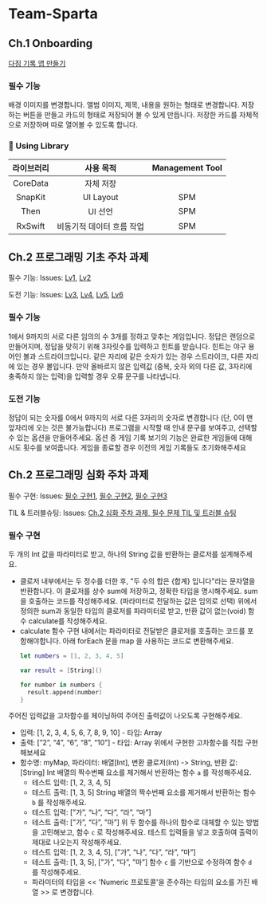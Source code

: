 # Team-Sparta

## Ch.1 Onboarding
[다짐 기록 앱 만들기](https://github.com/cjs1399/Team-Sparta/tree/main/Sparta)

### 필수 기능
배경 이미지를 변경합니다.
앨범 이미지, 제목, 내용을 원하는 형태로 변경합니다.
저장하는 버튼을 만들고 카드의 형태로 저장되어 볼 수 있게 만듭니다.
저장한 카드를 자체적으로 저장하며 따로 열어볼 수 있도록 합니다.
<br>

### 📖 Using Library

라이브러리 | 사용 목적 | Management Tool
:---------:|:----------:|:---------:
CoreData | 자체 저장 |
SnapKit | UI Layout | SPM
Then | UI 선언 | SPM
RxSwift | 비동기적 데이터 흐름 작업 | SPM


## Ch.2 프로그래밍 기초 주차 과제

필수 기능: Issues: [Lv1](https://github.com/cjs1399/Team-Sparta/issues/1), [Lv2](https://github.com/cjs1399/Team-Sparta/issues/2)

도전 기능: Issues: [Lv3](https://github.com/cjs1399/Team-Sparta/issues/3), [Lv4](https://github.com/cjs1399/Team-Sparta/issues/4), [Lv5](https://github.com/cjs1399/Team-Sparta/issues/5), [Lv6](https://github.com/cjs1399/Team-Sparta/issues/6)

### 필수 기능
1에서 9까지의 서로 다른 임의의 수 3개를 정하고 맞추는 게임입니다.
정답은 랜덤으로 만들어지며, 정답을 맞히기 위해 3자릿수를 입력하고 힌트를 받습니다.
힌트는 야구 용어인 볼과 스트라이크입니다.
같은 자리에 같은 숫자가 있는 경우 스트라이크, 다른 자리에 있는 경우 볼입니다.
만약 올바르지 않은 입력값 (중복, 숫자 외의 다른 값, 3자리에 충족하지 않는 입력)을 입력할 경우 오류 문구를 나타냅니다.


### 도전 기능
정답이 되는 숫자를 0에서 9까지의 서로 다른 3자리의 숫자로 변경합니다 (단, 0이 맨 앞자리에 오는 것은 불가능합니다)
프로그램을 시작할 때 안내 문구를 보여주고, 선택할 수 있는 옵션을 만들어주세요.
옵션 중 게임 기록 보기의 기능은 완료한 게임들에 대해 시도 횟수를 보여줍니다.
게임을 종료할 경우 이전의 게임 기록들도 초기화해주세요


## Ch.2 프로그래밍 심화 주차 과제

필수 구현: Issues: [필수 구현1](https://github.com/cjs1399/Team-Sparta/issues/7), [필수 구현2](https://github.com/cjs1399/Team-Sparta/issues/8), [필수 구현3](https://github.com/cjs1399/Team-Sparta/issues/9)

TIL & 트러블슈팅: Issues: [Ch.2 심화 주차 과제, 필수 문제 TIL 및 트러블 슈팅](https://github.com/cjs1399/Team-Sparta/issues/10) 

### 필수 구현
두 개의 Int 값을 파라미터로 받고, 하나의 String 값을 반환하는 클로저를 설계해주세요.
 - 클로저 내부에서는 두 정수를 더한 후, "두 수의 합은 {합계} 입니다"라는 문자열을 반환합니다.
이 클로저를 상수 sum에 저장하고, 정확한 타입을 명시해주세요.
sum을 호출하는 코드를 작성해주세요. (파라미터로 전달하는 값은 임의로 선택)
위에서 정의한 sum과 동일한 타입의 클로저를 파라미터로 받고, 반환 값이 없는(void) 함수 calculate를 작성해주세요.
 -  calculate 함수 구현 내에서는 파라미터로 전달받은 클로저를 호출하는 코드를 포함해야합니다.
아래 forEach 문을 map 을 사용하는 코드로 변환해주세요.
    ```swift
    let numbers = [1, 2, 3, 4, 5]
    
    var result = [String]()
    
    for number in numbers {
      result.append(number)
    }
    ```
주어진 입력값을 고차함수를 체이닝하여 주어진 출력값이 나오도록 구현해주세요.
- 입력: [1, 2, 3, 4, 5, 6, 7, 8, 9, 10] - 타입: Array<Int>
- 출력: [”2”, “4”, “6”, “8”, “10”] - 타입: Array<String>
위에서 구현한 고차함수를 직접 구현해보세요
- 함수명: myMap, 파라미터: 배열[Int], 변환 클로저(Int) -> String, 반환 값: [String]
Int 배열의 짝수번째 요소를 제거해서 반환하는 함수 `a` 를 작성해주세요.
    - 테스트 입력: [1, 2, 3, 4, 5]
    - 테스트 출력: [1, 3, 5]
String 배열의 짝수번째 요소를 제거해서 반환하는 함수 `b` 를 작성해주세요.
    - 테스트 입력: [”가”, “나”, “다”, “라”, “마”]
    - 테스트 출력: [”가”, “다”, ”마”]
위 두 함수를 하나의 함수로 대체할 수 있는 방법을 고민해보고, 함수 `c` 로 작성해주세요.
테스트 입력들을 넣고 호출하여 출력이 제대로 나오는지 작성해주세요.
    - 테스트 입력: [1, 2, 3, 4, 5], [”가”, “나”, “다”, “라”, “마”]
    - 테스트 출력: [1, 3, 5], [”가”, “다”, ”마”]
함수 `c` 를 기반으로 수정하여 함수 `d` 를 작성해주세요.
    - 파라미터의 타입을 << 'Numeric 프로토콜'을 준수하는 타입의 요소를 가진 배열 >> 로 변경합니다.

